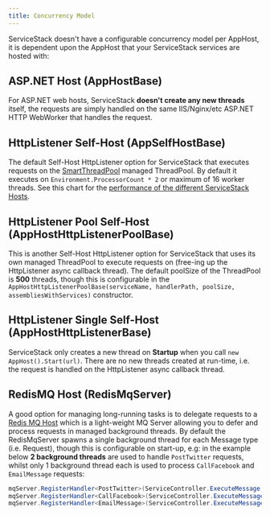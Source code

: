 ```yaml
---
title: Concurrency Model
---
```


ServiceStack doesn't have a configurable concurrency model per AppHost, it is dependent upon the AppHost that your ServiceStack services are hosted with:

## ASP.NET Host (AppHostBase)

For ASP.NET web hosts, ServiceStack **doesn't create any new threads** itself, the requests are simply handled on the same IIS/Nginx/etc ASP.NET HTTP WebWorker that handles the request.

## HttpListener Self-Host (AppSelfHostBase) 

The default Self-Host HttpListener option for ServiceStack that executes requests on the [SmartThreadPool](http://www.codeproject.com/Articles/7933/Smart-Thread-Pool) managed ThreadPool. By default it executes on `Environment.ProcessorCount * 2` or maximum of 16 worker threads. See this chart for the [performance of the different ServiceStack Hosts](https://github.com/ServiceStack/ServiceStack/blob/master/release-notes.md#new-much-faster-self-host).

## HttpListener Pool Self-Host (AppHostHttpListenerPoolBase)

This is another Self-Host HttpListener option for ServiceStack that uses its own managed ThreadPool to execute requests on (free-ing up the HttpListener async callback thread). The default poolSize of the ThreadPool is **500** threads, though this is configurable in the `AppHostHttpListenerPoolBase(serviceName, handlerPath, poolSize, assembliesWithServices)` constructor.

## HttpListener Single Self-Host (AppHostHttpListenerBase)

ServiceStack only creates a new thread on **Startup** when you call `new AppHost().Start(url)`. There are no new threads created at run-time, i.e. the request is handled on the HttpListener async callback thread.

## RedisMQ Host (RedisMqServer)

A good option for managing long-running tasks is to delegate requests to a [Redis MQ Host](/redis-mq) which is a light-weight MQ Server allowing you to defer and process requests in managed background threads. By default the RedisMqServer spawns a single background thread for each Message type (i.e. Request), though this is configurable on start-up, e.g: in the example below **2 background threads** are used to handle `PostTwitter` requests, whilst only 1 background thread each is used to process `CallFacebook` and `EmailMessage` requests:

```csharp
mqServer.RegisterHandler<PostTwitter>(ServiceController.ExecuteMessage, noOfThreads:2);
mqServer.RegisterHandler<CallFacebook>(ServiceController.ExecuteMessage);
mqServer.RegisterHandler<EmailMessage>(ServiceController.ExecuteMessage);
```
